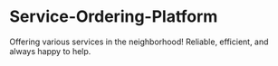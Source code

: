 # Service-Ordering-Platform
Offering various services in the neighborhood! Reliable, efficient, and always happy to help.
